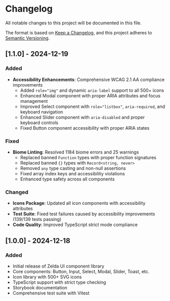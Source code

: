 # Changelog

All notable changes to this project will be documented in this file.

The format is based on [Keep a Changelog](https://keepachangelog.com/en/1.0.0/),
and this project adheres to [Semantic Versioning](https://semver.org/spec/v2.0.0.html).

## [1.1.0] - 2024-12-19

### Added
- **Accessibility Enhancements**: Comprehensive WCAG 2.1 AA compliance improvements
  - Added `role="img"` and dynamic `aria-label` support to all 500+ icons
  - Enhanced Modal component with proper ARIA attributes and focus management
  - Improved Select component with `role="listbox"`, `aria-required`, and keyboard navigation
  - Enhanced Slider component with `aria-disabled` and proper keyboard controls
  - Fixed Button component accessibility with proper ARIA states

### Fixed
- **Biome Linting**: Resolved 1184 biome errors and 25 warnings
  - Replaced banned `Function` types with proper function signatures
  - Replaced banned `{}` types with `Record<string, never>`
  - Removed `any` type casting and non-null assertions
  - Fixed array index keys and accessibility violations
  - Enhanced type safety across all components

### Changed
- **Icons Package**: Updated all icon components with accessibility attributes
- **Test Suite**: Fixed test failures caused by accessibility improvements (139/139 tests passing)
- **Code Quality**: Improved TypeScript strict mode compliance

## [1.0.0] - 2024-12-18

### Added
- Initial release of Zelda UI component library
- Core components: Button, Input, Select, Modal, Slider, Toast, etc.
- Icon library with 500+ SVG icons
- TypeScript support with strict type checking
- Storybook documentation
- Comprehensive test suite with Vitest